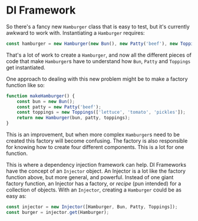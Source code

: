 # DI Framework

So there's a fancy new `Hamburger` class that is easy to test, but it's currently awkward to work with. Instantiating a `Hamburger` requires:

```typescript
const hamburger = new Hamburger(new Bun(), new Patty('beef'), new Toppings([]));
```

That's a lot of work to create a `Hamburger`, and now all the different pieces of code that make `Hamburger`s have to understand how `Bun`, `Patty` and `Toppings` get instantiated.

One approach to dealing with this new problem might be to make a factory function like so:

```typescript
function makeHamburger() {
    const bun = new Bun();
    const patty = new Patty('beef');
    const toppings = new Toppings(['lettuce', 'tomato', 'pickles']);
    return new Hamburger(bun, patty, toppings);
}
```

This is an improvement, but when more complex `Hamburger`s need to be created this factory will become confusing. The factory is also responsible for knowing how to create four different components. This is a lot for one function.

This is where a dependency injection framework can help. DI Frameworks have the concept of an `Injector` object. An Injector is a lot like the factory function above, but more general, and powerful. Instead of one giant factory function, an Injector has a factory, or _recipe_ \(pun intended\) for a collection of objects. With an `Injector`, creating a `Hamburger` could be as easy as:

```typescript
const injector = new Injector([Hamburger, Bun, Patty, Toppings]);
const burger = injector.get(Hamburger);
```

